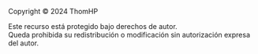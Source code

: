 Copyright © 2024 ThomHP

Este recurso está protegido bajo derechos de autor.  
Queda prohibida su redistribución o modificación sin autorización expresa del autor.
